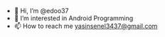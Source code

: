 - 👋 Hi, I’m @edoo37
- 👀 I’m interested in Android Programming
- 📫 How to reach me yasinsenel3437@gmail.com

<!---
edoo37/edoo37 is a ✨ special ✨ repository because its `README.md` (this file) appears on your GitHub profile.
You can click the Preview link to take a look at your changes.
--->
